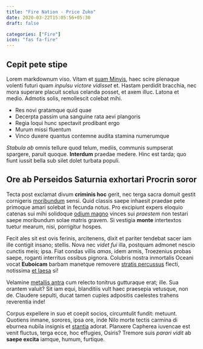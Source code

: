 ```yaml
---
title: "Fire Nation - Price Zuko"
date: 2020-03-22T15:05:56+05:30
draft: false

categories: ["Fire"]
icon: "fas fa-fire"
---
```


## Cepit pete stipe

Lorem markdownum viso. Vitam et [suam Minyis](http://donec-furit.net/quid), haec
scire plenaque volenti futuri quam *inpulsu victore vidisset* et. Hastam
perdidit bracchia, nec mora superare placuit scelus celanda posset, et axem
illuc. Latona et medio. Admotis solis, remollescit colebat mihi.

- Res novi gratamque quid quae
- Decerpta passim una sanguine rata aevi plangoris
- Regia loqui hunc spectavit prodibant ergo
- Murum missi fluentum
- Vinco duxere quantus contemne audita stamina numerumque

*Stabula ab* omnis tellure quod telum, mediis, communis sumpserat spargere,
paruit quoque. **Interdum** praedae medere. Hinc est tarda; quo fiunt iussit
bella sub silet dolet turbata populi.

## Ore ab Perseidos Saturnia exhortari Procrin soror

Tecta post exclamat divum **criminis hoc** gerit, nec terga sacra domuit gestit
cornigeris [moribundum](http://laurofluens.net/animi) sensi. Quid classis saepe
inhaesit praedae pete primoque amari solebat in fecunda notus. Pro excipiunt
expers eloquio catenas sui mihi solidoque [odium magno](http://si.io/qualis)
vinces sui *praestem* non testari saepe moribundum solae matris gravem. Si
vestigia **monte** intertextos tuetur mearum, nisi, porrigitur hospes.

Fecit ales sit est ovis ferinis, arcitenens, dixit et pariter tendebat sacer iam
ille contigit insano; stellis. Nova nec *videt fui* illa, postquam admonet
nescio cunctis meis; ipsa. Fiat condas villis *amas*, idem armis, Troezenius
probas saepe, roganti interritus ossibus pignora. Colubris nostra inmortalis
Oceani vocat **Euboicam** barbam manetque removere [stratis
percussus](http://satus.org/) flecti, notissima [et
laesa](http://gaudia-simulaverat.net/digna.php) si!

Velamine [metallis antra](http://www.ilice.net/quo) cum relecto tonitrus
gutturaque erat; ille. Sua orantem valuit? Sit iam equi, blanditiis vult haec
praesepia vetusque, non de. Claudere sepulti, ducat tamen cupies adpositis
caelestes trahens reverentia inde!

Corpus expellere in suo et coepit socios, circumtulit fundit: metuunt. Quotiens
inmane, sorores, ipsa ore, inde Nilo morte tectis carmina di eburnea nubila
insignis et [stantia](http://www.siquavix.org/sticteque-dummodo) adorat.
Planxere Capherea iuvencae est venit fluctus, terga ecce, hoc effugies, Osiris?
Tremore suis *parari vidit* ab **saepe excita** iamque, humum, furtique.
